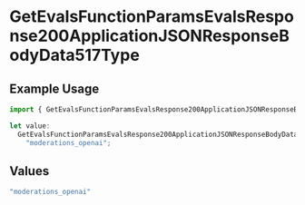 # GetEvalsFunctionParamsEvalsResponse200ApplicationJSONResponseBodyData517Type

## Example Usage

```typescript
import { GetEvalsFunctionParamsEvalsResponse200ApplicationJSONResponseBodyData517Type } from "@orq-ai/node/models/operations";

let value:
  GetEvalsFunctionParamsEvalsResponse200ApplicationJSONResponseBodyData517Type =
    "moderations_openai";
```

## Values

```typescript
"moderations_openai"
```